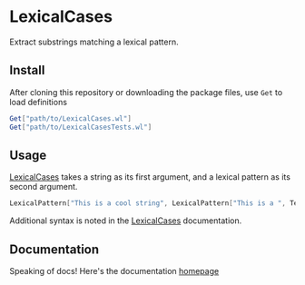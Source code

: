 # LexicalCases

Extract substrings matching a lexical pattern.

## Install
After cloning this repository or downloading the package files, use `Get` to load definitions
```Mathematica
Get["path/to/LexicalCases.wl"]
Get["path/to/LexicalCasesTests.wl"]
```

## Usage

[LexicalCases](https://dishmint.github.io/LexicalCases/LexicalCases.html) takes a string as its first argument, and a lexical pattern as its second argument.

```Mathematica
LexicalPattern["This is a cool string", LexicalPattern["This is a ", TextType["Adjective"], " string"]]
```

Additional syntax is noted in the [LexicalCases](https://dishmint.github.io/LexicalCases/LexicalCases.html) documentation.


## Documentation

Speaking of docs! Here's the documentation [homepage](https://dishmint.github.io/LexicalCases/)
